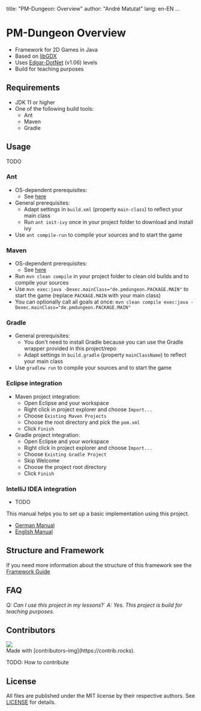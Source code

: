 title: "PM-Dungeon: Overview"
author: "André Matutat"
lang: en-EN
...

# PM-Dungeon Overview

- Framework for 2D Games in Java
- Based on [libGDX](https://libgdx.com/)
- Uses [Edgar-DotNet](https://github.com/OndrejNepozitek/Edgar-DotNet) (v1.06) levels
- Build for teaching purposes



## Requirements

- JDK 11 or higher
- One of the following build tools:
  - Ant
  - Maven
  - Gradle

## Usage

TODO

### Ant
- OS-dependent prerequisites:
  - See [here](https://ant.apache.org/manual/install.html)
- General prerequisites:
  - Adapt settings in `build.xml` (property `main-class`) to reflect your main class
  - Run `ant init-ivy` once in your project folder to download and install ivy
- Use `ant compile-run` to compile your sources and to start the game

### Maven
- OS-dependent prerequisites:
  - See [here](https://maven.apache.org/install.html)
- Run `mvn clean compile` in your project folder to clean old builds and to compile your sources 
- Use `mvn exec:java -Dexec.mainClass="de.pmdungeon.PACKAGE.MAIN"` to start the game (replace `PACKAGE.MAIN` with your main class)
- You can optionally call all goals at once: `mvn clean compile exec:java -Dexec.mainClass="de.pmdungeon.PACKAGE.MAIN"`

### Gradle
- General prerequisites:
  - You don't need to install Gradle because you can use the Gradle wrapper provided in this project/repo
  - Adapt settings in `build.gradle` (property `mainClassName`) to reflect your main class
- Use `gradlew run` to compile your sources and to start the game

### Eclipse integration
- Maven project integration:
  - Open Eclipse and your workspace
  - Right click in project explorer and choose `Import...`
  - Choose `Existing Maven Projects`
  - Choose the root directory and pick the `pom.xml`
  - Click `Finish`
- Gradle project integration:
  - Open Eclipse and your workspace
  - Right click in project explorer and choose `Import...`
  - Choose `Existing Gradle Project`
  - Skip Welcome
  - Choose the project root directory
  - Click `Finish`

### IntelliJ IDEA integration
- TODO

This manual helps you to set up a basic implementation using this project.
- [German Manual](./docs/manual_DE.md)
- [English Manual](./docs/manual_EN.md)


## Structure and Framework

If you need more information about the structure of this framework see the [Framework Guide](./docs/framework_EN.md)

## FAQ
*Q: Can I use this project in my lessons*?`
*A: Yes. This project is build for teaching purposes.*

## Contributors

<a href="https://github.com/AMatutat/pmdungeon/graphs/contributors">
  <img src="https://contrib.rocks/image?repo=AMatutat/pmdungeon" />
</a> <br>
Made with [contributors-img](https://contrib.rocks).


TODO: How to contribute


## License

All files are published under the MIT license by their respective authors. See [LICENSE](./LICENSE.md) for details.
